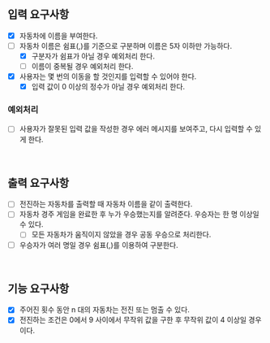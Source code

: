## 입력 요구사항

- [x] 자동차에 이름을 부여한다.
- [ ] 자동차 이름은 쉼표(,)를 기준으로 구분하며 이름은 5자 이하만 가능하다.
  - [x] 구분자가 쉼표가 아닐 경우 예외처리 한다.
  - [ ] 이름이 중복될 경우 예외처리 한다.
- [x] 사용자는 몇 번의 이동을 할 것인지를 입력할 수 있어야 한다.
  - [x] 입력 값이 0 이상의 정수가 아닐 경우 예외처리 한다.

### 예외처리

- [ ] 사용자가 잘못된 입력 값을 작성한 경우 에러 메시지를 보여주고, 다시 입력할 수 있게 한다.

<br>

## 출력 요구사항

- [ ] 전진하는 자동차를 출력할 때 자동차 이름을 같이 출력한다.
- [ ] 자동차 경주 게임을 완료한 후 누가 우승했는지를 알려준다. 우승자는 한 명 이상일 수 있다.
  - [ ] 모든 자동차가 움직이지 않았을 경우 공동 우승으로 처리한다.
- [ ] 우승자가 여러 명일 경우 쉼표(,)를 이용하여 구분한다.

<br>

## 기능 요구사항

- [x] 주어진 횟수 동안 n 대의 자동차는 전진 또는 멈출 수 있다.
- [x] 전진하는 조건은 0에서 9 사이에서 무작위 값을 구한 후 무작위 값이 4 이상일 경우이다.
